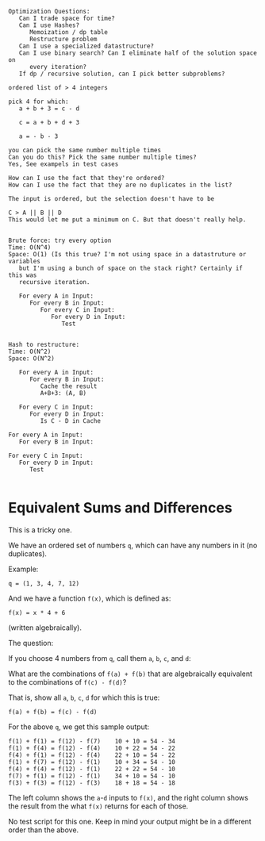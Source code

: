 ```
Optimization Questions:
   Can I trade space for time?
   Can I use Hashes?
      Memoization / dp table
      Restructure problem
   Can I use a specialized datastructure?
   Can I use binary search? Can I eliminate half of the solution space on
      every iteration?
   If dp / recursive solution, can I pick better subproblems?

ordered list of > 4 integers

pick 4 for which:
   a + b + 3 = c - d

   c = a + b + d + 3

   a = - b - 3

you can pick the same number multiple times
Can you do this? Pick the same number multiple times?
Yes, See exampels in test cases

How can I use the fact that they're ordered?
How can I use the fact that they are no duplicates in the list?

The input is ordered, but the selection doesn't have to be

C > A || B || D
This would let me put a minimum on C. But that doesn't really help.


Brute force: try every option
Time: O(N^4)
Space: O(1) (Is this true? I'm not using space in a datastruture or variables
   but I'm using a bunch of space on the stack right? Certainly if this was
   recursive iteration.

   For every A in Input:
      For every B in Input:
         For every C in Input:
            For every D in Input:
               Test


Hash to restructure:
Time: O(N^2)
Space: O(N^2)

   For every A in Input:
      For every B in Input:
         Cache the result
         A+B+3: (A, B)

   For every C in Input:
      For every D in Input:
         Is C - D in Cache
         
For every A in Input:
   For every B in Input:

For every C in Input:
   For every D in Input:
      Test


```
# Equivalent Sums and Differences

This is a tricky one.

We have an ordered set of numbers `q`, which can have any numbers in it
(no duplicates).

Example:

```
q = (1, 3, 4, 7, 12)
```

And we have a function `f(x)`, which is defined as:

```
f(x) = x * 4 + 6
```

(written algebraically).

The question:

If you choose 4 numbers from `q`, call them `a`, `b`, `c`, and `d`:

What are the combinations of `f(a) + f(b)` that are algebraically
equivalent to the combinations of `f(c) - f(d)`?

That is, show all `a`, `b`, `c`, `d` for which this is true:

```
f(a) + f(b) = f(c) - f(d)
```

For the above `q`, we get this sample output:

```
f(1) + f(1) = f(12) - f(7)    10 + 10 = 54 - 34
f(1) + f(4) = f(12) - f(4)    10 + 22 = 54 - 22
f(4) + f(1) = f(12) - f(4)    22 + 10 = 54 - 22
f(1) + f(7) = f(12) - f(1)    10 + 34 = 54 - 10
f(4) + f(4) = f(12) - f(1)    22 + 22 = 54 - 10
f(7) + f(1) = f(12) - f(1)    34 + 10 = 54 - 10
f(3) + f(3) = f(12) - f(3)    18 + 18 = 54 - 18
```

The left column shows the `a`-`d` inputs to `f(x)`, and the right column
shows the result from the what `f(x)` returns for each of those.

No test script for this one. Keep in mind your output might be in a
different order than the above.
